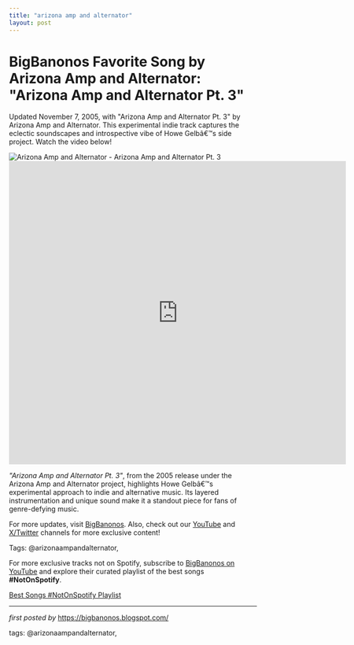 ```yaml
---
title: "arizona amp and alternator"
layout: post
---
```

<!-- Title of the Post -->
<h1 >BigBanonos Favorite Song by Arizona Amp and Alternator: "Arizona Amp and Alternator Pt. 3"</h1> <!-- Introductory Text -->
<p >Updated November 7, 2005, with "Arizona Amp and Alternator Pt. 3" by Arizona Amp and Alternator. This experimental indie track captures the eclectic soundscapes and introspective vibe of Howe Gelbâ€™s side project. Watch the video below!</p> <!-- Featured Image -->
<div > <img src="https://f4.bcbits.com/img/a0134671521_65" alt="Arizona Amp and Alternator - Arizona Amp and Alternator Pt. 3" />
</div> <!-- YouTube Video Embed -->
<div > <iframe width="685" height="617" src="https://www.youtube.com/embed/Hv7PfRSuZfo" title="AAAA 3" frameborder="0" allow="accelerometer; autoplay; clipboard-write; encrypted-media; gyroscope; picture-in-picture; web-share" referrerpolicy="strict-origin-when-cross-origin" allowfullscreen></iframe>
</div> <!-- Song Information -->
<div > <p><em>"Arizona Amp and Alternator Pt. 3"</em>, from the 2005 release under the Arizona Amp and Alternator project, highlights Howe Gelbâ€™s experimental approach to indie and alternative music. Its layered instrumentation and unique sound make it a standout piece for fans of genre-defying music.</p>
</div> <!-- Footer Links -->
<div > <p>For more updates, visit <a href="https://bigbanonos.blogspot.com/" target="_blank">BigBanonos</a>. Also, check out our <a href="https://www.youtube.com/@BigBanonos" target="_blank">YouTube</a> and <a href="https://x.com/bigbanonos" target="_blank">X/Twitter</a> channels for more exclusive content!</p>
</div> <!-- Tags -->
<p >Tags: @arizonaampandalternator,</p>


<!--Subscribe and Playlist Links-->
<div>
    <p>For more exclusive tracks not on Spotify, subscribe to <a href="https://www.youtube.com/@BigBanonos" target="_blank">BigBanonos on YouTube</a> and explore their curated playlist of the best songs <strong>#NotOnSpotify</strong>.</p>
    <p><a href="https://www.youtube.com/playlist?list=PLtuNtuTatqI0kFahUCbtbfenC_ET5O_tr" target="_blank">Best Songs #NotOnSpotify Playlist<br /></a></p></div>

<hr />

<p><em>first posted by</em> <a href="https://bigbanonos.blogspot.com/" rel="noopener" target="_new">https://bigbanonos.blogspot.com/</a></p>

<p>tags: @arizonaampandalternator,</p>
